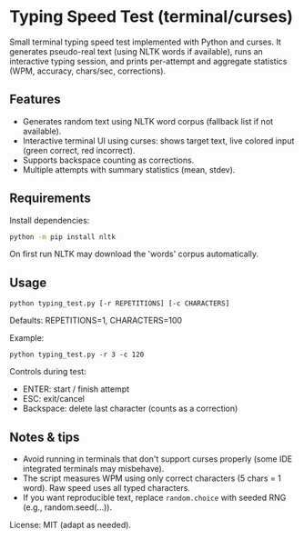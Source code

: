 # Typing Speed Test (terminal/curses)

Small terminal typing speed test implemented with Python and curses. It generates pseudo-real text (using NLTK words if available), runs an interactive typing session, and prints per-attempt and aggregate statistics (WPM, accuracy, chars/sec, corrections).

## Features
- Generates random text using NLTK word corpus (fallback list if not available).
- Interactive terminal UI using curses: shows target text, live colored input (green correct, red incorrect).
- Supports backspace counting as corrections.
- Multiple attempts with summary statistics (mean, stdev).

## Requirements

Install dependencies:
``` bash
python -m pip install nltk
```

On first run NLTK may download the 'words' corpus automatically.

## Usage
```
python typing_test.py [-r REPETITIONS] [-c CHARACTERS]
```
Defaults: REPETITIONS=1, CHARACTERS=100

Example:
```
python typing_test.py -r 3 -c 120
```

Controls during test:
- ENTER: start / finish attempt
- ESC: exit/cancel
- Backspace: delete last character (counts as a correction)

## Notes & tips
- Avoid running in terminals that don't support curses properly (some IDE integrated terminals may misbehave).
- The script measures WPM using only correct characters (5 chars = 1 word). Raw speed uses all typed characters.
- If you want reproducible text, replace `random.choice` with seeded RNG (e.g., random.seed(...)).

License: MIT (adapt as needed).
